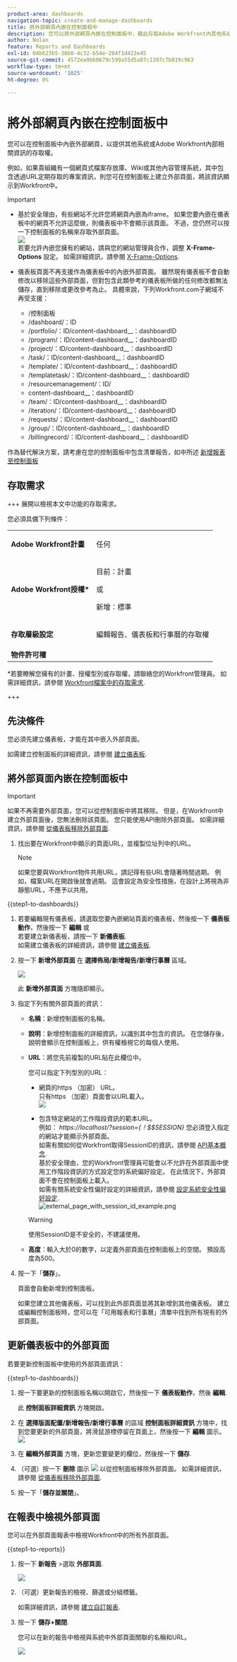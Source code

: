 ```yaml
---
product-area: dashboards
navigation-topic: create-and-manage-dashboards
title: 將外部網頁內嵌在控制面板中
description: 您可以將外部網頁內嵌在控制面板中，藉此存取Adobe Workfront內其他系統的相關資訊或其他Workfront頁面。
author: Nolan
feature: Reports and Dashboards
exl-id: 04b623b5-38b0-4c32-b54e-204f1d422e45
source-git-commit: 4572ea9bb0679c599a55d5a87c1397c7b819c963
workflow-type: tm+mt
source-wordcount: '1025'
ht-degree: 0%

---
```


# 將外部網頁內嵌在控制面板中

<!--Audited: 01/2024-->

您可以在控制面板中內嵌外部網頁，以提供其他系統或Adobe Workfront內部相關資訊的存取權。

例如，如果貴組織有一個網頁式檔案存放庫、Wiki或其他內容管理系統，其中包含透過URL定期存取的專案資訊，則您可在控制面板上建立外部頁面，將該資訊顯示到Workfront中。

>[!IMPORTANT]
>
>* 基於安全理由，有些網站不允許您將網頁內嵌為iframe。 如果您要內嵌在儀表板中的網頁不允許這麼做，則儀表板中不會顯示該頁面。 不過，您仍然可以按一下控制面板的名稱來存取外部頁面。\
>![](assets/qs-empty-external-page-report-350x165.png)\
>若要允許內嵌您擁有的網站，請與您的網站管理員合作，調整 **X-Frame-Options** 設定。 如需詳細資訊，請參閱 [X-Frame-Options](https://developer.mozilla.org/en-US/docs/Web/HTTP/Headers/X-Frame-Options).
>
>
>* 儀表板頁面不再支援作為儀表板中的內嵌外部頁面。 雖然現有儀表板不會自動修改以移除這些外部頁面，但對包含此類參考的儀表板所做的任何修改都無法儲存，直到移除或更改參考為止。
> 具體來說，下列Workfront.com子網域不再受支援：
>
>     * /&#x200B;控制面板
>     * /dashboard/：ID&#x200B;
>     * /portfolio/：ID/content-dashboard__：dashboardID&#x200B;
>     * /program/：ID/content-dashboard__：dashboardID&#x200B;
>     * /project/：ID/content-dashboard__：dashboardID&#x200B;
>     * /task/：ID/content-dashboard__：dashboardID&#x200B;
>     * /template/：ID/content-dashboard__：dashboardID&#x200B;
>     * /templatetask/：ID/content-dashboard__：dashboardID&#x200B;
>     * /resourcemanagement/：ID/
>     * content-dashboard__：dashboardID&#x200B;
>     * /team/：ID/content-dashboard__：dashboardID&#x200B;
>     * /iteration/：ID/content-dashboard__：dashboardID&#x200B;
>     * /requests/：ID/content-dashboard__：dashboardID&#x200B;
>     * /group/：ID/content-dashboard__：dashboardID&#x200B;
>     * /billingrecord/：ID/content-dashboard__：dashboardID
>
>作為替代解決方案，請考慮在您的控制面板中包含清單報告，如中所述 [新增報表至控制面板](/help/quicksilver/reports-and-dashboards/dashboards/creating-and-managing-dashboards/add-report-dashboard.md)

## 存取需求

+++ 展開以檢視本文中功能的存取需求。

您必須具備下列條件：

<table style="table-layout:auto"> 
 <col> 
 <col> 
 <tbody> 
  <tr> 
   <td role="rowheader"><strong>Adobe Workfront計畫</strong></td> 
   <td> <p>任何</p> </td> 
  </tr> 
  <tr> 
   <td role="rowheader"><strong>Adobe Workfront授權*</strong></td> 
   <td> <p>目前：計畫 </p>
   或
   <p>新增：標準 </p> </td> 
  </tr> 
  <tr> 
   <td role="rowheader"><strong>存取層級設定</strong></td> 
   <td> <p>編輯報告、儀表板和行事曆的存取權</p> </td> 
  </tr> 
  <tr> 
   <td role="rowheader"><strong>物件許可權</strong></td> 
   <td> </td> 
  </tr> 
 </tbody> 
</table>

*若要瞭解您擁有的計畫、授權型別或存取權，請聯絡您的Workfront管理員。 如需詳細資訊，請參閱 [Workfront檔案中的存取需求](/help/quicksilver/administration-and-setup/add-users/access-levels-and-object-permissions/access-level-requirements-in-documentation.md).

+++

## 先決條件

您必須先建立儀表板，才能在其中嵌入外部頁面。

如需建立控制面板的詳細資訊，請參閱 [建立儀表板](../../../reports-and-dashboards/dashboards/creating-and-managing-dashboards/create-dashboard.md).

## 將外部頁面內嵌在控制面板中

>[!IMPORTANT]
>
>如果不再需要外部頁面，您可以從控制面板中將其移除。 但是，在Workfront中建立外部頁面後，您無法刪除該頁面。 您只能使用API刪除外部頁面。 如需詳細資訊，請參閱 [從儀表板移除外部頁面](../../../reports-and-dashboards/dashboards/creating-and-managing-dashboards/remove-external-page-from-dashboard.md).

1. 找出要在Workfront中顯示的頁面URL，並複製位址列中的URL。

   >[!NOTE]
   >
   >如果您要與Workfront物件共用URL，請記得有些URL會隨著時間過期。 例如，檔案URL在開啟後就會過期。 這會設定為安全性措施，在設計上將視為非靜態URL，不應予以共用。

{{step1-to-dashboards}}

1. 若要編輯現有儀表板，請選取您要內嵌網站頁面的儀表板，然後按一下 **儀表板動作**，然後按一下 **編輯**
或\
   若要建立新儀表板，請按一下 **新儀表板**.\
   如需建立儀表板的詳細資訊，請參閱 [建立儀表板](../../../reports-and-dashboards/dashboards/creating-and-managing-dashboards/create-dashboard.md).

1. 按一下 **新增外部頁面** 在 **選擇佈局/新增報告/新增行事曆** 區域。

   ![](assets/qs-add-external-page-350x239.png)

   此 **新增外部頁面** 方塊隨即顯示。

1. 指定下列有關外部頁面的資訊：

   * **名稱**：新增控制面板的名稱。
   * **說明**：新增控制面板的詳細資訊，以識別其中包含的資訊。 在您儲存後，說明會顯示在控制面板上，供有權檢視它的每個人使用。
   * **URL**：將您先前複製的URL貼在此欄位中。

     您可以指定下列型別的URL：

      * 網頁的https （加密） URL。\
        只有https （加密）頁面會以URL載入。\
        ![](assets/add-external-page-dialog-qs-350x247.png)

      * 包含特定網站的工作階段資訊的範本URL。\
        例如： *https://localhost/?session={！$$SESSION}*
您必須登入指定的網站才能顯示外部頁面。\
        如需有關如何從Workfront取得SessionID的資訊，請參閱 [API基本概念](../../../wf-api/general/api-basics.md).\
        基於安全理由，您的Workfront管理員可能會以不允許在外部頁面中使用工作階段資訊的方式設定您的系統偏好設定。 在此情況下，外部頁面不會在控制面板上載入。\
        如需有關系統安全性偏好設定的詳細資訊，請參閱 [設定系統安全性偏好設定](../../../administration-and-setup/manage-workfront/security/configure-security-preferences.md).\
        ![external_page_with_session_id_example.png](assets/external-page-with-session-id-example-350x134.png)

     >[!WARNING]
     >
     >使用SessionID是不安全的，不建議使用。
     >

   * **高度**：輸入大於0的數字，以定義外部頁面在控制面板上的空間。 預設高度為500。

1. 按一下「**儲存**」。

   頁面會自動新增到控制面板。

   如果您建立其他儀表板，可以找到此外部頁面並將其新增到其他儀表板。 建立或編輯控制面板時，您可以在「可用報表和行事曆」清單中找到所有現有的外部頁面。

   <!--
    *** This is linked to: Creating Dashboards, and Editing Dashboards.
   -->

## 更新儀表板中的外部頁面

若要更新控制面板中使用的外部頁面資訊：

{{step1-to-dashboards}}

1. 按一下要更新的控制面板名稱以開啟它，然後按一下 **儀表板動作**，然後 **編輯**.

   此 **控制面板詳細資訊** 方塊開啟。

1. 在 **選擇版面配置/新增報告/新增行事曆** 的區域 **控制面板詳細資訊** 方塊中，找到您要更新的外部頁面，將滑鼠游標停留在頁面上，然後按一下 **編輯** 圖示。\
   ![](assets/nwe-inline-edit-external-page-350x226.png)

1. 在 **編輯外部頁面** 方塊，更新您要變更的欄位，然後按一下 **儲存**.
1. （可選）按一下 **刪除** 圖示 ![](assets/delete.png) 以從控制面板移除外部頁面。 如需詳細資訊，請參閱 [從儀表板移除外部頁面](../../../reports-and-dashboards/dashboards/creating-and-managing-dashboards/remove-external-page-from-dashboard.md).
1. 按一下「**儲存並關閉**」。

## 在報表中檢視外部頁面

您可以在外部頁面報表中檢視Workfront中的所有外部頁面。

{{step1-to-reports}}

1. 按一下 **新報告** >選取 **外部頁面**.

   ![](assets/external-page-new-report-in-dropdown-nwe.png)

1. （可選）更新報告的檢視、篩選或分組標籤。

   如需詳細資訊，請參閱 [建立自訂報表](../../../reports-and-dashboards/reports/creating-and-managing-reports/create-custom-report.md).

1. 按一下 **儲存+關閉**.

   您可以在新的報告中檢視與系統中外部頁面關聯的名稱和URL。

   ![](assets/external-page-report-name-url-columns-nwe-350x213.png)
